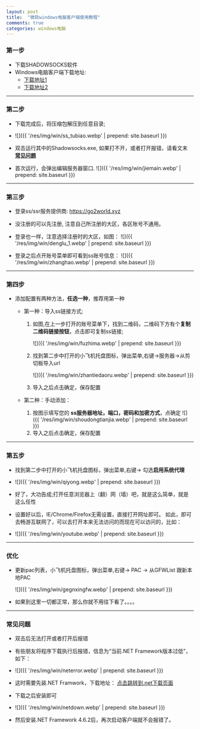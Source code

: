```yaml
---
layout: post
title:  "微软windows电脑客户端使用教程"
comments: true
categories: windows电脑
---
```



### 第一步

* 下载SHADOWSOCKS软件
* Windows电脑客户端下载地址:  
    * <a class="downbtn" href="https://yhvps.com/usr/uploads/app/Shadowsocks-4.1.3.1.zip" target="_blank" rel="noopener">下载地址1</a>
    * <a class="downbtn" href="https://raw.githubusercontent.com/go2world/ss/master/docs/res/pkg/go2world.xyz.zip" target="_blank" rel="noopener">下载地址2</a>
    
* * *

### 第二步

* 下载完成后，将压缩包解压到任意目录;
* ![]({{ '/res/img/win/ss_tubiao.webp' | prepend: site.baseurl  }})

* 双击运行其中的Shadowsocks.exe, 如果打不开，或者打开报错，请看文末 [**常见问题**](#常见问题)
* 首次运行，会弹出编辑服务器窗口.
![]({{ '/res/img/win/jiemain.webp' | prepend: site.baseurl  }})

- - -

### 第三步
* 登录ss/ssr服务提供商:  <a href="https://go2world.xyz" target="_blank" rel="noopener">https://go2world.xyz</a>

* 没注册的可以先注册, 注意自己所注册的大区，各区账号不通用。

* 登录也一样，注意选择注册时的大区，如图：
![]({{ '/res/img/win/denglu_1.webp' | prepend: site.baseurl  }})   

* 登录之后点开账号菜单即可看到ss账号信息：
![]({{ '/res/img/win/zhanghao.webp' | prepend: site.baseurl  }})  

---------------------------------------
### 第四步
* 添加配置有两种方法，**任选一种**，推荐用第一种
   * 第一种：导入ss链接方式;
        1. 如图,在上一步打开的账号菜单下，找到二维码，二维码下方有个**复制二维码链接按钮**，点击即可复制ss链接;
        
            ![]({{ '/res/img/win/fuzhima.webp' | prepend: site.baseurl  }})
        
        2. 找到第二步中打开的小飞机托盘图标，弹出菜单,右键->服务器->从剪切板导入url 
        
            ![]({{ '/res/img/win/zhantiedaoru.webp' | prepend: site.baseurl  }})
   
        3. 导入之后点击确定，保存配置
        
   * 第二种：手动添加：
        1. 按图示填写您的 **ss服务器地址，端口，密码和加密方式**，点确定
            ![]({{ '/res/img/win/shoudongtianjia.webp' | prepend: site.baseurl  }})
        2. 导入之后点击确定，保存配置
           
           

---------------------------------------
### 第五步

* 找到第二步中打开的小飞机托盘图标，弹出菜单,右键-> 勾选**启用系统代理**

* ![]({{ '/res/img/win/qiyong.webp' | prepend: site.baseurl  }})
        
* 好了，大功告成;打开任意浏览器上（翻）网（墙）吧，就是这么简单，就是这么任性

* 设置好以后，IE/Chrome/Firefox无需设置，直接打开网址即可。
如此，即可去畅游互联网了，可以去打开本来无法访问的而现在可以访问的，比如：
* ![]({{ '/res/img/win/youtube.webp' | prepend: site.baseurl  }})

--------------------------------------
### 优化
* 更新pac列表，小飞机托盘图标，弹出菜单,右键-> PAC -> 从GFWList 跟新本地PAC
    
    ![]({{ '/res/img/win/gegnxingfw.webp' | prepend: site.baseurl  }})
    
* 如果到这里一切都正常，那么你就不用往下看了。。。。

---------------------------------------
### 常见问题
* 双击后无法打开或者打开后报错
* 有些朋友将程序下载执行后报错，信息为“当前.NET Framework版本过低”，如下：
* ![]({{ '/res/img/win/neterror.webp' | prepend: site.baseurl  }})


* 这时需要先装.NET Framwork，下载地址： <a href="https://www.microsoft.com/zh-CN/download/details.aspx?id=53344" target="_blank" rel="noopener">点击跳转到.net下载页面</a>
* 下载之后安装即可
* ![]({{ '/res/img/win/netdown.webp' | prepend: site.baseurl  }})

* 然后安装.NET Framework 4.6.2后，再次启动客户端就不会报错了。